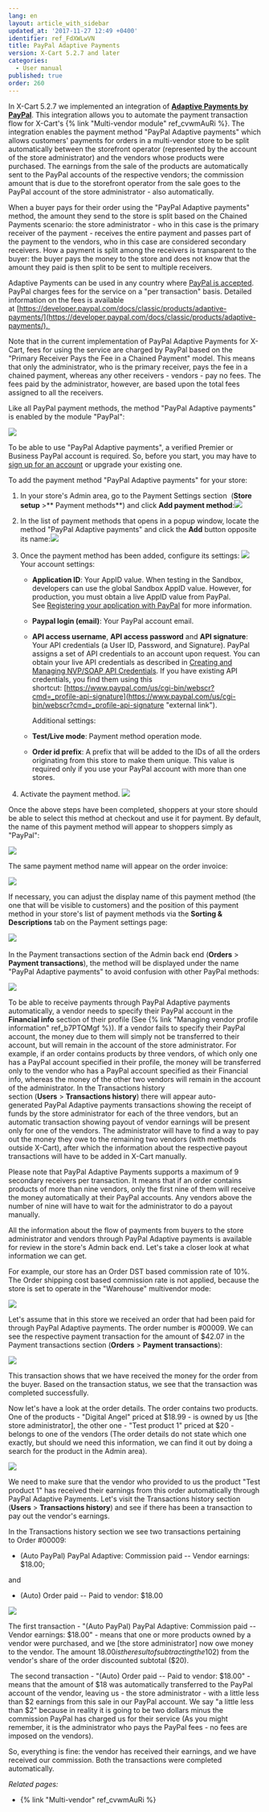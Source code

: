 ```yaml
---
lang: en
layout: article_with_sidebar
updated_at: '2017-11-27 12:49 +0400'
identifier: ref_FdXWLwVN
title: PayPal Adaptive Payments
version: X-Cart 5.2.7 and later
categories:
  - User manual
published: true
order: 260
---
```



In X-Cart 5.2.7 we implemented an integration of **[Adaptive Payments by PayPal](https://developer.paypal.com/docs/classic/products/adaptive-payments/)**. This integration allows you to automate the payment transaction flow for X-Cart's {% link "Multi-vendor module" ref_cvwmAuRi %}. The integration enables the payment method "PayPal Adaptive payments" which allows customers' payments for orders in a multi-vendor store to be split automatically between the storefront operator (represented by the account of the store administrator) and the vendors whose products were purchased. The earnings from the sale of the products are automatically sent to the PayPal accounts of the respective vendors; the commission amount that is due to the storefront operator from the sale goes to the PayPal account of the store administrator - also automatically.

When a buyer pays for their order using the "PayPal Adaptive payments" method, the amount they send to the store is split based on the Chained Payments scenario: the store administrator - who in this case is the primary receiver of the payment - receives the entire payment and passes part of the payment to the vendors, who in this case are considered secondary receivers. How a payment is split among the receivers is transparent to the buyer: the buyer pays the money to the store and does not know that the amount they paid is then split to be sent to multiple receivers.

Adaptive Payments can be used in any country where [PayPal is accepted](http://www.paypal.com/cgi-bin/webscr?cmd=_display-approved-signup-countries-outside "external link"). PayPal charges fees for the service on a "per transaction" basis. Detailed information on the fees is available at [https://developer.paypal.com/docs/classic/products/adaptive-payments/](https://developer.paypal.com/docs/classic/products/adaptive-payments/). 

Note that in the current implementation of PayPal Adaptive Payments for X-Cart, fees for using the service are charged by PayPal based on the "Primary Receiver Pays the Fee in a Chained Payment" model. This means that only the administrator, who is the primary receiver, pays the fee in a chained payment, whereas any other receivers - vendors - pay no fees. The fees paid by the administrator, however, are based upon the total fees assigned to all the receivers.

Like all PayPal payment methods, the method "PayPal Adaptive payments" is enabled by the module "PayPal":

![]({{site.baseurl}}/attachments/8751079/8719798.png)

To be able to use "PayPal Adaptive payments", a verified Premier or Business PayPal account is required. So, before you start, you may have to [sign up for an account](https://www.paypal.com/webapps/mpp/merchant) or upgrade your existing one.

To add the payment method "PayPal Adaptive payments" for your store:

1.  In your store's Admin area, go to the Payment Settings section  (**Store setup** >** Payment methods**) and click **Add payment method**:![]({{site.baseurl}}/attachments/8751079/8719795.png)
2.  In the list of payment methods that opens in a popup window, locate the method "PayPal Adaptive payments" and click the **Add** button opposite its name:![]({{site.baseurl}}/attachments/8751079/8719794.png)
3.  Once the payment method has been added, configure its settings:
    ![]({{site.baseurl}}/attachments/8751079/8719797.png)
    Your account settings:

    *   **Application ID**: Your AppID value. When testing in the Sandbox, developers can use the global Sandbox AppID value. However, for production, you must obtain a live AppID value from PayPal. See [Registering your application with PayPal](https://developer.paypal.com/docs/classic/lifecycle/goingLive/#register) for more information.
    *   **Paypal login (email)**: Your PayPal account email.
    *   **API access username**, **API access password** and **API signature**: Your API credentials (a User ID, Password, and Signature). PayPal assigns a set of API credentials to an account upon request. You can obtain your live API credentials as described in [Creating and Managing NVP/SOAP API Credentials](https://developer.paypal.com/docs/classic/api/apiCredentials/). If you have existing API credentials, you find them using this shortcut: [https://www.paypal.com/us/cgi-bin/webscr?cmd=_profile-api-signature](https://www.paypal.com/us/cgi-bin/webscr?cmd=_profile-api-signature "external link"). 

        Additional settings:
    *   **Test/Live mode**: Payment method operation mode.
    *   **Order id prefix**: A prefix that will be added to the IDs of all the orders originating from this store to make them unique. This value is required only if you use your PayPal account with more than one stores.

4.  Activate the payment method.
    ![]({{site.baseurl}}/attachments/8751079/9437186.png)

Once the above steps have been completed, shoppers at your store should be able to select this method at checkout and use it for payment. By default, the name of this payment method will appear to shoppers simply as "PayPal":

![]({{site.baseurl}}/attachments/8751079/9437188.png)

The same payment method name will appear on the order invoice:

![]({{site.baseurl}}/attachments/8751079/9437189.png)

If necessary, you can adjust the display name of this payment method (the one that will be visible to customers) and the position of this payment method in your store's list of payment methods via the **Sorting & Descriptions** tab on the Payment settings page: 

![]({{site.baseurl}}/attachments/8751079/9437187.png) 

In the Payment transactions section of the Admin back end (**Orders** > **Payment transactions**), the method will be displayed under the name "PayPal Adaptive payments" to avoid confusion with other PayPal methods:

![]({{site.baseurl}}/attachments/8751079/9437190.png)

To be able to receive payments through PayPal Adaptive payments automatically, a vendor needs to specify their PayPal account in the **Financial info** section of their profile (See {% link "Managing vendor profile information" ref_b7PTQMgf %}). If a vendor fails to specify their PayPal account, the money due to them will simply not be transferred to their account, but will remain in the account of the store administrator. For example, if an order contains products by three vendors, of which only one has a PayPal account specified in their profile, the money will be transferred only to the vendor who has a PayPal account specified as their Financial info, whereas the money of the other two vendors will remain in the account of the administrator. In the Transactions history section (**Users** > **Transactions history**) there will appear auto-generated PayPal Adaptive payments transactions showing the receipt of funds by the store administrator for each of the three vendors, but an automatic transaction showing payout of vendor earnings will be present only for one of the vendors. The administrator will have to find a way to pay out the money they owe to the remaining two vendors (with methods outside X-Cart), after which the information about the respective payout transactions will have to be added in X-Cart manually.

Please note that PayPal Adaptive Payments supports a maximum of 9 secondary receivers per transaction. It means that if an order contains products of more than nine vendors, only the first nine of them will receive the money automatically at their PayPal accounts. Any vendors above the number of nine will have to wait for the administrator to do a payout manually. 

All the information about the flow of payments from buyers to the store administrator and vendors through PayPal Adaptive payments is available for review in the store's Admin back end. Let's take a closer look at what information we can get.

For example, our store has an Order DST based commission rate of 10%. The Order shipping cost based commission rate is not applied, because the store is set to operate in the "Warehouse" multivendor mode:

![]({{site.baseurl}}/attachments/8751079/9437194.png)

Let's assume that in this store we received an order that had been paid for through PayPal Adaptive payments. The order number is #00009. We can see the respective payment transaction for the amount of $42.07 in the Payment transactions section (**Orders** > **Payment transactions**):

![]({{site.baseurl}}/attachments/8751079/9437195.png)

This transaction shows that we have received the money for the order from the buyer. Based on the transaction status, we see that the transaction was completed successfully.

Now let's have a look at the order details. The order contains two products. One of the products - "Digital Angel" priced at $18.99 - is owned by us [the store administrator], the other one - "Test product 1" priced at $20 - belongs to one of the vendors (The order details do not state which one exactly, but should we need this information, we can find it out by doing a search for the product in the Admin area).

![]({{site.baseurl}}/attachments/8751079/9437193.png)

We need to make sure that the vendor who provided to us the product "Test product 1" has received their earnings from this order automatically through PayPal Adaptive Payments. Let's visit the Transactions history section (**Users** > **Transactions history**) and see if there has been a transaction to pay out the vendor's earnings.

In the Transactions history section we see two transactions pertaining to Order #00009:

*   (Auto PayPal) PayPal Adaptive: Commission paid -- Vendor earnings: $18.00;

and

*   (Auto) Order paid -- Paid to vendor: $18.00

![]({{site.baseurl}}/attachments/8751079/9437197.png)

The first transaction - "(Auto PayPal) PayPal Adaptive: Commission paid -- Vendor earnings: $18.00" - means that one or more products owned by a vendor were purchased, and we [the store administrator] now owe money to the vendor. The amount $18.00 is the result of subtracting the 10% Order DST based commission ($2) from the vendor's share of the order discounted subtotal ($20).

 The second transaction - "(Auto) Order paid -- Paid to vendor: $18.00" - means that the amount of $18 was automatically transferred to the PayPal account of the vendor, leaving us - the store administrator - with a little less than $2 earnings from this sale in our PayPal account. We say "a little less than $2" because in reality it is going to be two dollars minus the commission PayPal has charged us for their service (As you might remember, it is the administrator who pays the PayPal fees - no fees are imposed on the vendors).

So, everything is fine: the vendor has received their earnings, and we have received our commission. Both the transactions were completed automatically.

_Related pages:_

*   {% link "Multi-vendor" ref_cvwmAuRi %}


